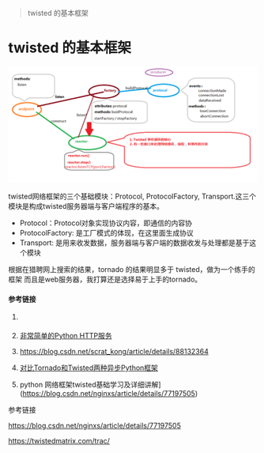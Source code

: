 ```

```





> twisted 的基本框架
>



# twisted 的基本框架



![](img/1.png)



 twisted网络框架的三个基础模块：Protocol, ProtocolFactory, Transport.这三个模块是构成twisted服务器端与客户端程序的基本。

- Protocol：Protocol对象实现协议内容，即通信的内容协
- ProtocolFactory: 是工厂模式的体现，在这里面生成协议
- Transport: 是用来收发数据，服务器端与客户端的数据收发与处理都是基于这个模块  



根据在猎聘网上搜索的结果，tornado 的结果明显多于 twisted，做为一个练手的框架  而且是web服务器，我打算还是选择易于上手的tornado。

#### 参考链接

1. [](https://www.cnblogs.com/xuelu/p/4127112.html)
2. [非常简单的Python HTTP服务](https://www.cnblogs.com/xuelu/p/4127112.html)
3. https://blog.csdn.net/scrat_kong/article/details/88132364
4. [对比Tornado和Twisted两种异步Python框架](https://www.cnblogs.com/whiterock/p/7593378.html)

5. python 网络框架twisted基础学习及详细讲解](https://blog.csdn.net/nginxs/article/details/77197505)

参考链接

https://blog.csdn.net/nginxs/article/details/77197505

https://twistedmatrix.com/trac/






